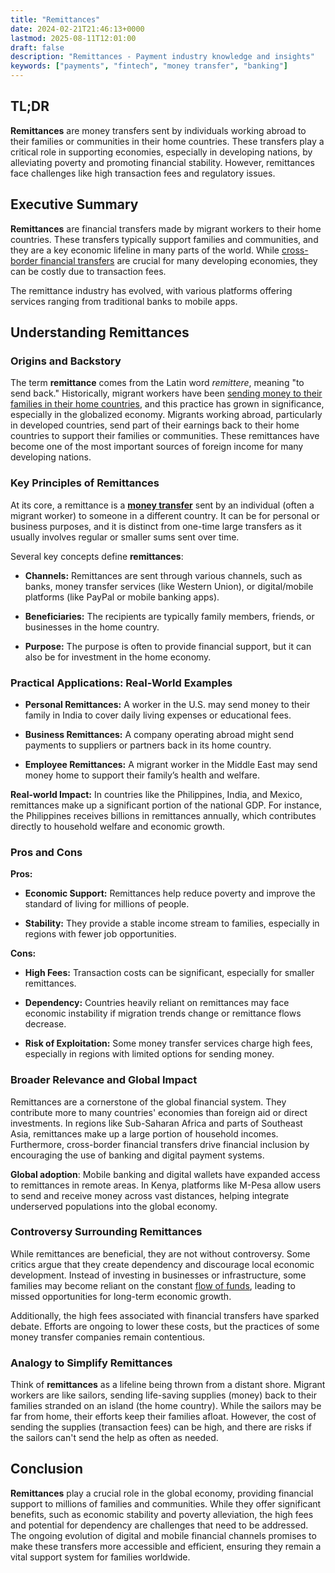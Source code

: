 ```yaml
---
title: "Remittances"
date: 2024-02-21T21:46:13+0000
lastmod: 2025-08-11T12:01:00
draft: false
description: "Remittances - Payment industry knowledge and insights"
keywords: ["payments", "fintech", "money transfer", "banking"]
---
```


## TL;DR

**Remittances** are money transfers sent by individuals working abroad to their families or communities in their home countries. These transfers play a critical role in supporting economies, especially in developing nations, by alleviating poverty and promoting financial stability. However, remittances face challenges like high transaction fees and regulatory issues.

## Executive Summary

**Remittances** are financial transfers made by migrant workers to their home countries. These transfers typically support families and communities, and they are a key economic lifeline in many parts of the world. While [cross-border financial transfers](https://faisalkhanllc.xyz/resources/payments-wiki/c/cross-border-money-transfer/) are crucial for many developing economies, they can be costly due to transaction fees.

The remittance industry has evolved, with various platforms offering services ranging from traditional banks to mobile apps.

## Understanding Remittances

### Origins and Backstory

The term **remittance** comes from the Latin word *remittere*, meaning "to send back." Historically, migrant workers have been [sending money to their families in their home countries](https://faisalkhanllc.xyz/resources/payments-wiki/h/home-remittances/), and this practice has grown in significance, especially in the globalized economy. Migrants working abroad, particularly in developed countries, send part of their earnings back to their home countries to support their families or communities. These remittances have become one of the most important sources of foreign income for many developing nations.

### Key Principles of Remittances

At its core, a remittance is a **[money transfer](https://faisalkhanllc.xyz/resources/payments-wiki/m/money-transfer/)** sent by an individual (often a migrant worker) to someone in a different country. It can be for personal or business purposes, and it is distinct from one-time large transfers as it usually involves regular or smaller sums sent over time.

Several key concepts define **remittances**:

- **Channels:** Remittances are sent through various channels, such as banks, money transfer services (like Western Union), or digital/mobile platforms (like PayPal or mobile banking apps).

- **Beneficiaries:** The recipients are typically family members, friends, or businesses in the home country.

- **Purpose:** The purpose is often to provide financial support, but it can also be for investment in the home economy.

### Practical Applications: Real-World Examples

- **Personal Remittances:** A worker in the U.S. may send money to their family in India to cover daily living expenses or educational fees.

- **Business Remittances:** A company operating abroad might send payments to suppliers or partners back in its home country.

- **Employee Remittances:** A migrant worker in the Middle East may send money home to support their family’s health and welfare.

**Real-world Impact:** In countries like the Philippines, India, and Mexico, remittances make up a significant portion of the national GDP. For instance, the Philippines receives billions in remittances annually, which contributes directly to household welfare and economic growth.

### Pros and Cons 

**Pros:**

- **Economic Support:** Remittances help reduce poverty and improve the standard of living for millions of people.

- **Stability:** They provide a stable income stream to families, especially in regions with fewer job opportunities.

**Cons:**

- **High Fees:** Transaction costs can be significant, especially for smaller remittances.

- **Dependency:** Countries heavily reliant on remittances may face economic instability if migration trends change or remittance flows decrease.

- **Risk of Exploitation:** Some money transfer services charge high fees, especially in regions with limited options for sending money.

### Broader Relevance and Global Impact

Remittances are a cornerstone of the global financial system. They contribute more to many countries' economies than foreign aid or direct investments. In regions like Sub-Saharan Africa and parts of Southeast Asia, remittances make up a large portion of household incomes. Furthermore, cross-border financial transfers drive financial inclusion by encouraging the use of banking and digital payment systems.

**Global adoption**: Mobile banking and digital wallets have expanded access to remittances in remote areas. In Kenya, platforms like M-Pesa allow users to send and receive money across vast distances, helping integrate underserved populations into the global economy.

### Controversy Surrounding Remittances

While remittances are beneficial, they are not without controversy. Some critics argue that they create dependency and discourage local economic development. Instead of investing in businesses or infrastructure, some families may become reliant on the constant [flow of funds](https://faisalkhanllc.xyz/resources/payments-wiki/f/flow-of-funds-fof/), leading to missed opportunities for long-term economic growth.

Additionally, the high fees associated with financial transfers have sparked debate. Efforts are ongoing to lower these costs, but the practices of some money transfer companies remain contentious.

### Analogy to Simplify Remittances

Think of **remittances** as a lifeline being thrown from a distant shore. Migrant workers are like sailors, sending life-saving supplies (money) back to their families stranded on an island (the home country). While the sailors may be far from home, their efforts keep their families afloat. However, the cost of sending the supplies (transaction fees) can be high, and there are risks if the sailors can't send the help as often as needed.

## Conclusion

**Remittances** play a crucial role in the global economy, providing financial support to millions of families and communities. While they offer significant benefits, such as economic stability and poverty alleviation, the high fees and potential for dependency are challenges that need to be addressed. The ongoing evolution of digital and mobile financial channels promises to make these transfers more accessible and efficient, ensuring they remain a vital support system for families worldwide.